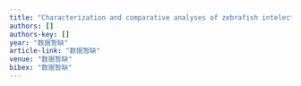 ```yaml
---
title: "Characterization and comparative analyses of zebrafish intelectins: highly conserved sequences, diversified structures and functions"
authors: []
authors-key: []
year: "数据暂缺"
article-link: "数据暂缺"
venue: "数据暂缺"
bibex: "数据暂缺"
---
```

